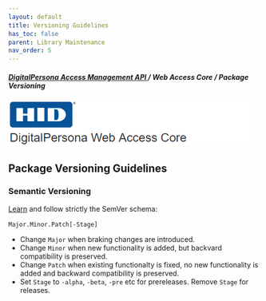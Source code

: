 ```yaml
---
layout: default
title: Versioning Guidelines
has_toc: false
parent: Library Maintenance
nav_order: 5  
---
```

##### [DigitalPersona Access Management API ](https://hidglobal.github.io/digitalpersona-access-management-api/)/ Web Access Core / Package Versioning  
![](../assets/HID-DPAM-Core.png)  

## Package Versioning Guidelines

### Semantic Versioning

[Learn](https://semver.org/spec/v2.0.0.html) and follow strictly the SemVer schema:

    Major.Minor.Patch[-Stage]

* Change `Major` when braking changes are introduced.
* Change `Minor` when new functionality is added, but backvard compatibility is preserved.
* Change `Patch` when existing functionalty is fixed, no new functionality is added
  and backward compatibility is preserved.
* Set `Stage` to `-alpha`, `-beta`, `-pre` etc for prereleases. Remove `Stage` for releases.
